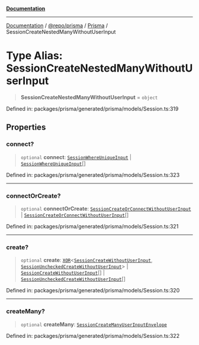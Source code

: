 [**Documentation**](../../../../../README.md)

***

[Documentation](../../../../../README.md) / [@repo/prisma](../../../README.md) / [Prisma](../README.md) / SessionCreateNestedManyWithoutUserInput

# Type Alias: SessionCreateNestedManyWithoutUserInput

> **SessionCreateNestedManyWithoutUserInput** = `object`

Defined in: packages/prisma/generated/prisma/models/Session.ts:319

## Properties

### connect?

> `optional` **connect**: [`SessionWhereUniqueInput`](SessionWhereUniqueInput.md) \| [`SessionWhereUniqueInput`](SessionWhereUniqueInput.md)[]

Defined in: packages/prisma/generated/prisma/models/Session.ts:323

***

### connectOrCreate?

> `optional` **connectOrCreate**: [`SessionCreateOrConnectWithoutUserInput`](SessionCreateOrConnectWithoutUserInput.md) \| [`SessionCreateOrConnectWithoutUserInput`](SessionCreateOrConnectWithoutUserInput.md)[]

Defined in: packages/prisma/generated/prisma/models/Session.ts:321

***

### create?

> `optional` **create**: [`XOR`](XOR.md)\<[`SessionCreateWithoutUserInput`](SessionCreateWithoutUserInput.md), [`SessionUncheckedCreateWithoutUserInput`](SessionUncheckedCreateWithoutUserInput.md)\> \| [`SessionCreateWithoutUserInput`](SessionCreateWithoutUserInput.md)[] \| [`SessionUncheckedCreateWithoutUserInput`](SessionUncheckedCreateWithoutUserInput.md)[]

Defined in: packages/prisma/generated/prisma/models/Session.ts:320

***

### createMany?

> `optional` **createMany**: [`SessionCreateManyUserInputEnvelope`](SessionCreateManyUserInputEnvelope.md)

Defined in: packages/prisma/generated/prisma/models/Session.ts:322
